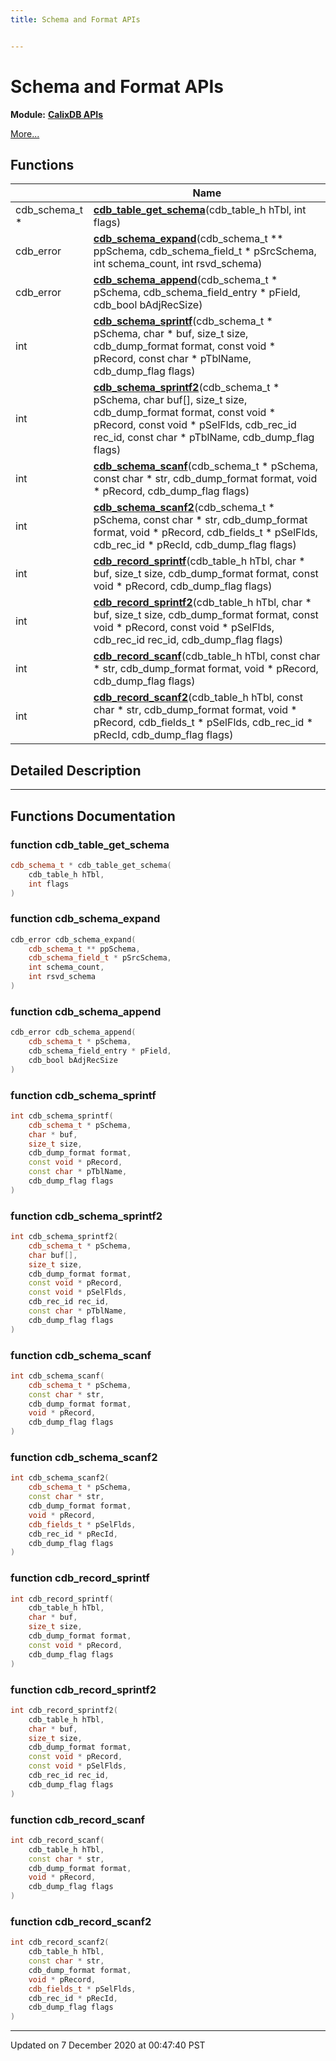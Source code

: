 ```yaml
---
title: Schema and Format APIs


---
```


# Schema and Format APIs


**Module:** **[CalixDB APIs](./group__APIs.html)**

 [More...](#detailed-description)










## Functions

|                | Name           |
| -------------- | -------------- |
| cdb_schema_t * | **[cdb_table_get_schema](./group__Schema.html#function-cdb_table_get_schema)**(cdb_table_h hTbl, int flags)  |
| cdb_error | **[cdb_schema_expand](./group__Schema.html#function-cdb_schema_expand)**(cdb_schema_t ** ppSchema, cdb_schema_field_t * pSrcSchema, int schema_count, int rsvd_schema)  |
| cdb_error | **[cdb_schema_append](./group__Schema.html#function-cdb_schema_append)**(cdb_schema_t * pSchema, cdb_schema_field_entry * pField, cdb_bool bAdjRecSize)  |
| int | **[cdb_schema_sprintf](./group__Schema.html#function-cdb_schema_sprintf)**(cdb_schema_t * pSchema, char * buf, size_t size, cdb_dump_format format, const void * pRecord, const char * pTblName, cdb_dump_flag flags)  |
| int | **[cdb_schema_sprintf2](./group__Schema.html#function-cdb_schema_sprintf2)**(cdb_schema_t * pSchema, char buf[], size_t size, cdb_dump_format format, const void * pRecord, const void * pSelFlds, cdb_rec_id rec_id, const char * pTblName, cdb_dump_flag flags)  |
| int | **[cdb_schema_scanf](./group__Schema.html#function-cdb_schema_scanf)**(cdb_schema_t * pSchema, const char * str, cdb_dump_format format, void * pRecord, cdb_dump_flag flags)  |
| int | **[cdb_schema_scanf2](./group__Schema.html#function-cdb_schema_scanf2)**(cdb_schema_t * pSchema, const char * str, cdb_dump_format format, void * pRecord, cdb_fields_t * pSelFlds, cdb_rec_id * pRecId, cdb_dump_flag flags)  |
| int | **[cdb_record_sprintf](./group__Schema.html#function-cdb_record_sprintf)**(cdb_table_h hTbl, char * buf, size_t size, cdb_dump_format format, const void * pRecord, cdb_dump_flag flags)  |
| int | **[cdb_record_sprintf2](./group__Schema.html#function-cdb_record_sprintf2)**(cdb_table_h hTbl, char * buf, size_t size, cdb_dump_format format, const void * pRecord, const void * pSelFlds, cdb_rec_id rec_id, cdb_dump_flag flags)  |
| int | **[cdb_record_scanf](./group__Schema.html#function-cdb_record_scanf)**(cdb_table_h hTbl, const char * str, cdb_dump_format format, void * pRecord, cdb_dump_flag flags)  |
| int | **[cdb_record_scanf2](./group__Schema.html#function-cdb_record_scanf2)**(cdb_table_h hTbl, const char * str, cdb_dump_format format, void * pRecord, cdb_fields_t * pSelFlds, cdb_rec_id * pRecId, cdb_dump_flag flags)  |





## Detailed Description





























------------------





## Functions Documentation

### function cdb_table_get_schema

```cpp
cdb_schema_t * cdb_table_get_schema(
    cdb_table_h hTbl,
    int flags
)
```






























### function cdb_schema_expand

```cpp
cdb_error cdb_schema_expand(
    cdb_schema_t ** ppSchema,
    cdb_schema_field_t * pSrcSchema,
    int schema_count,
    int rsvd_schema
)
```






























### function cdb_schema_append

```cpp
cdb_error cdb_schema_append(
    cdb_schema_t * pSchema,
    cdb_schema_field_entry * pField,
    cdb_bool bAdjRecSize
)
```






























### function cdb_schema_sprintf

```cpp
int cdb_schema_sprintf(
    cdb_schema_t * pSchema,
    char * buf,
    size_t size,
    cdb_dump_format format,
    const void * pRecord,
    const char * pTblName,
    cdb_dump_flag flags
)
```






























### function cdb_schema_sprintf2

```cpp
int cdb_schema_sprintf2(
    cdb_schema_t * pSchema,
    char buf[],
    size_t size,
    cdb_dump_format format,
    const void * pRecord,
    const void * pSelFlds,
    cdb_rec_id rec_id,
    const char * pTblName,
    cdb_dump_flag flags
)
```






























### function cdb_schema_scanf

```cpp
int cdb_schema_scanf(
    cdb_schema_t * pSchema,
    const char * str,
    cdb_dump_format format,
    void * pRecord,
    cdb_dump_flag flags
)
```






























### function cdb_schema_scanf2

```cpp
int cdb_schema_scanf2(
    cdb_schema_t * pSchema,
    const char * str,
    cdb_dump_format format,
    void * pRecord,
    cdb_fields_t * pSelFlds,
    cdb_rec_id * pRecId,
    cdb_dump_flag flags
)
```






























### function cdb_record_sprintf

```cpp
int cdb_record_sprintf(
    cdb_table_h hTbl,
    char * buf,
    size_t size,
    cdb_dump_format format,
    const void * pRecord,
    cdb_dump_flag flags
)
```






























### function cdb_record_sprintf2

```cpp
int cdb_record_sprintf2(
    cdb_table_h hTbl,
    char * buf,
    size_t size,
    cdb_dump_format format,
    const void * pRecord,
    const void * pSelFlds,
    cdb_rec_id rec_id,
    cdb_dump_flag flags
)
```






























### function cdb_record_scanf

```cpp
int cdb_record_scanf(
    cdb_table_h hTbl,
    const char * str,
    cdb_dump_format format,
    void * pRecord,
    cdb_dump_flag flags
)
```






























### function cdb_record_scanf2

```cpp
int cdb_record_scanf2(
    cdb_table_h hTbl,
    const char * str,
    cdb_dump_format format,
    void * pRecord,
    cdb_fields_t * pSelFlds,
    cdb_rec_id * pRecId,
    cdb_dump_flag flags
)
```



































-------------------------------

Updated on  7 December 2020 at 00:47:40 PST